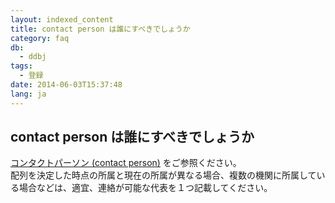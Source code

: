 ```yaml
---
layout: indexed_content
title: contact person は誰にすべきでしょうか
category: faq
db:
  - ddbj
tags: 
  - 登録
date: 2014-06-03T15:37:48
lang: ja
---
```


## contact person は誰にすべきでしょうか

<p><a href="/ddbj/submission.html#contact">コンタクトパーソン (contact person)</a> をご参照ください。<br>配列を決定した時点の所属と現在の所属が異なる場合、複数の機関に所属している場合などは、適宜、連絡が可能な代表を１つ記載してください。</p>